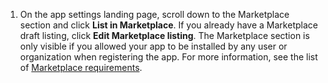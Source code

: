 1. On the app settings landing page, scroll down to the Marketplace section and click **List in Marketplace**. If you already have a Marketplace draft listing, click **Edit Marketplace listing**. The Marketplace section is only visible if you allowed your app to be installed by any user or organization when registering the app.  For more information, see the list of [Marketplace requirements](/apps/publishing-apps-to-github-marketplace/creating-apps-for-github-marketplace/requirements-for-listing-an-app).
